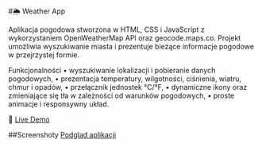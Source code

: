 #🌦 Weather App

Aplikacja pogodowa stworzona w HTML, CSS i JavaScript z wykorzystaniem OpenWeatherMap API oraz geocode.maps.co. Projekt umożliwia wyszukiwanie miasta i prezentuje bieżące informacje pogodowe w przejrzystej formie.

Funkcjonalności
	•	wyszukiwanie lokalizacji i pobieranie danych pogodowych,
	•	prezentacja temperatury, wilgotności, ciśnienia, wiatru, chmur i opadów,
	•	przełącznik jednostek °C/°F,
	•	dynamiczne ikony oraz zmieniające się tła w zależności od warunków pogodowych,
	•	proste animacje i responsywny układ.

🔗 [Live Demo](https://kjama01.github.io/WeatherApp/)

##Screenshoty
[Podgląd aplikacji](https://imgur.com/a/0j8nYsH)
